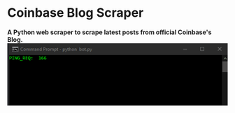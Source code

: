 # Coinbase Blog Scraper
**A Python web scraper to scrape latest posts from official Coinbase's Blog.**
![](anim.gif)
